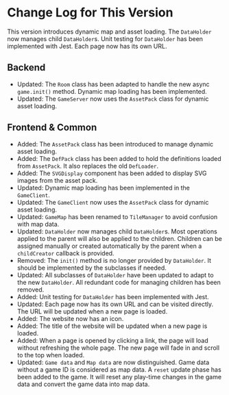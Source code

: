# Change Log for This Version

This version introduces dynamic map and asset loading. The `DataHolder` now manages child `DataHolder`s. Unit testing for `DataHolder` has been implemented with Jest. Each page now has its own URL.

## Backend

- Updated: The `Room` class has been adapted to handle the new async `game.init()` method. Dynamic map loading has been implemented.
- Updated: The `GameServer` now uses the `AssetPack` class for dynamic asset loading.

## Frontend & Common

- Added: The `AssetPack` class has been introduced to manage dynamic asset loading.
- Added: The `DefPack` class has been added to hold the definitions loaded from `AssetPack`. It also replaces the old `DefLoader`.
- Added: The `SVGDisplay` component has been added to display SVG images from the asset pack.
- Updated: Dynamic map loading has been implemented in the `GameClient`.
- Updated: The `GameClient` now uses the `AssetPack` class for dynamic asset loading.
- Updated: `GameMap` has been renamed to `TileManager` to avoid confusion with map data.
- Updated: `DataHolder` now manages child `DataHolder`s. Most operations applied to the parent will also be applied to the children. Children can be assigned manually or created automatically by the parent when a `childCreator` callback is provided.
- Removed: The `init()` method is no longer provided by `DataHolder`. It should be implemented by the subclasses if needed.
- Updated: All subclasses of `DataHolder` have been updated to adapt to the new `DataHolder`. All redundant code for managing children has been removed.
- Added: Unit testing for `DataHolder` has been implemented with Jest.
- Updated: Each page now has its own URL and can be visited directly. The URL will be updated when a new page is loaded.
- Added: The website now has an icon.
- Added: The title of the website will be updated when a new page is loaded.
- Added: When a page is opened by clicking a link, the page will load without refreshing the whole page. The new page will fade in and scroll to the top when loaded.
- Updated: `Game data` and `Map data` are now distinguished. Game data without a game ID is considered as map data. A `reset` update phase has been added to the game. It will reset any play-time changes in the game data and convert the game data into map data.
